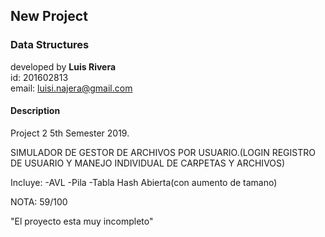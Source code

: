 ## New Project
### Data Structures

developed by **Luis Rivera**<br>
id: 201602813<br>
email: luisi.najera@gmail.com<br>

#### Description
Project 2 5th Semester 2019.

SIMULADOR DE GESTOR DE ARCHIVOS POR USUARIO.(LOGIN REGISTRO DE USUARIO Y MANEJO INDIVIDUAL DE CARPETAS Y ARCHIVOS)


Incluye:
-AVL
-Pila
-Tabla Hash Abierta(con aumento de tamano)

NOTA: 59/100

"El proyecto esta muy incompleto"
